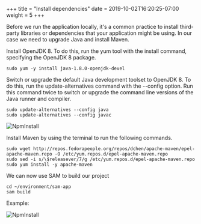 +++
title = "Install dependencies"
date = 2019-10-02T16:20:25-07:00
weight = 5
+++

Before we run the application locally, it's a common practice to install third-party libraries or dependencies that your application might be using. In our case we need to upgrade Java and install Maven.

Install OpenJDK 8. To do this, run the yum tool with the install command, specifying the OpenJDK 8 package.

```
sudo yum -y install java-1.8.0-openjdk-devel
```

Switch or upgrade the default Java development toolset to OpenJDK 8. To do this, run the update-alternatives command with the --config option. Run this command twice to switch or upgrade the command line versions of the Java runner and compiler.

```
sudo update-alternatives --config java
sudo update-alternatives --config javac
```

![NpmInstall](/images/java/chapter2/dependencies/java-alternatives.png)

Install Maven by using the terminal to run the following commands.

```
sudo wget http://repos.fedorapeople.org/repos/dchen/apache-maven/epel-apache-maven.repo -O /etc/yum.repos.d/epel-apache-maven.repo
sudo sed -i s/\$releasever/7/g /etc/yum.repos.d/epel-apache-maven.repo
sudo yum install -y apache-maven
```

We can now use SAM to build our project

```
cd ~/environment/sam-app
sam build
```

Example:

![NpmInstall](/images/java/chapter2/dependencies/sam-build.png)
